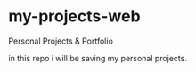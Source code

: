# my-projects-web
Personal Projects &amp; Portfolio

in this repo i will be saving my personal projects.